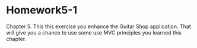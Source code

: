 # Homework5-1
Chapter 5.  This this exercise you enhance the Guitar Shop application. That will give you a chance to use some use MVC principles you learned this chapter. 
